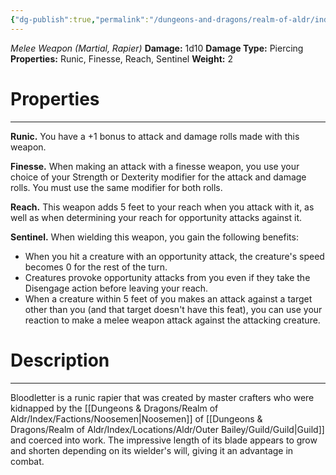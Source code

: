 ```yaml
---
{"dg-publish":true,"permalink":"/dungeons-and-dragons/realm-of-aldr/index/artifacts/bloodletter/"}
---
```


*Melee Weapon (Martial, Rapier)*
**Damage:** 1d10
**Damage Type:** Piercing
**Properties:** Runic, Finesse, Reach, Sentinel
**Weight:** 2
# Properties
---
**Runic.** You have a +1 bonus to attack and damage rolls made with this weapon.

**Finesse.** When making an attack with a finesse weapon, you use your choice of your Strength or Dexterity modifier for the attack and damage rolls. You must use the same modifier for both rolls.

**Reach.** This weapon adds 5 feet to your reach when you attack with it, as well as when determining your reach for opportunity attacks against it.

**Sentinel.** When wielding this weapon, you gain the following benefits:
- When you hit a creature with an opportunity attack, the creature's speed becomes 0 for the rest of the turn.
- Creatures provoke opportunity attacks from you even if they take the Disengage action before leaving your reach.
- When a creature within 5 feet of you makes an attack against a target other than you (and that target doesn't have this feat), you can use your reaction to make a melee weapon attack against the attacking creature.
# Description
---
Bloodletter is a runic rapier that was created by master crafters who were kidnapped by the [[Dungeons & Dragons/Realm of Aldr/Index/Factions/Noosemen\|Noosemen]] of [[Dungeons & Dragons/Realm of Aldr/Index/Locations/Aldr/Outer Bailey/Guild/Guild\|Guild]] and coerced into work. The impressive length of its blade appears to grow and shorten depending on its wielder's will, giving it an advantage in combat.